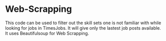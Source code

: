 # Web-Scrapping
This code can be used to filter out the skill sets one is not familiar with while looking for jobs in TimesJobs. It will give only the lastest job posts available.
It uses Beautifulsoup for Web Scrapping.
